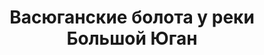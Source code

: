 ---
title: 'Васюганские болота у реки Большой Юган'
location: 'Васюганские болота у реки Большой Юган. Сургутский район, Ханты-Мансийский автономный округ, Россия'
categories: [as-the-first-settlers]
tags: [all, 2015]
---